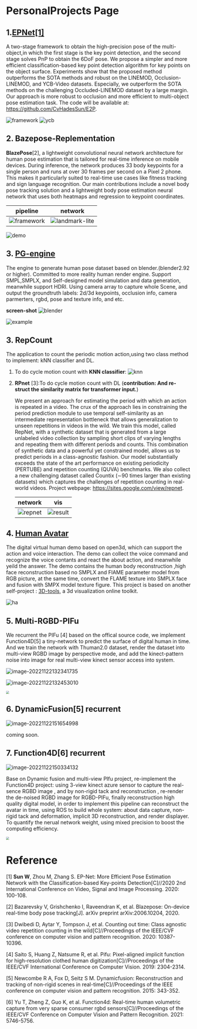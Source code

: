 <!--
 * @Date: 2022-09-20 10:30:51
 * @LastEditors: cvhadessun
 * @LastEditTime: 2022-09-20 18:40:53
 * @FilePath: /PersonalProjects/README.md
-->
# PersonalProjects Page

## 1.[EPNet[1]](https://github.com/CvHadesSun/E2P)

A two-stage framework to obtain the high-precision pose of the multi-object,in which the first stage is the key point detection, and the second stage solves PnP to obtain the 6DoF pose. We propose a simpler and more efficient classification-based key point detection algorithm for key points on the object surface. Experiments show that the proposed method outperforms the SOTA methods and robust on the LINEMOD, Occlusion-LINEMOD, and YCB-Video datasets. Especially, we outperform the SOTA methods on the challenging Occluded-LINEMOD dataset by a large margin. Our approach is more robust to occlusion and more efficient to multi-object pose estimation task. The code will be available at: https://github.com/CvHadesSun/E2P.

![framework](assets/E2P/framework.png)
![ycb](assets/E2P/ycb-2.gif)



## 2. Bazepose-Replementation

**BlazePose**[2], a lightweight convolutional neural network architecture for human pose estimation that is tailored for real-time inference on mobile devices. During inference, the network produces 33 body keypoints for a single person and runs at over 30 frames per second on a Pixel 2 phone. This makes it particularly suited to real-time use cases like fitness tracking and sign language recognition. Our main contributions include a novel body pose tracking solution and a lightweight body pose estimation neural network that uses both heatmaps and regression to keypoint coordinates.

|                     pipeline                     |                       network                        |
| :----------------------------------------------: | :--------------------------------------------------: |
| ![framework](assets/blazepose/tracking_demo.png) | ![landmark-lite](assets/blazepose/landmark_lite.png) |

![demo](assets/blazepose/exercise_pose.gif)

## 3. [PG-engine](https://github.com/CvHadesSun/PG-engine)
The engine to generate human pose dataset based on blender.(blender2.92 or higher).  Committed to  more reality human render engine. Support SMPL,SMPLX, and Self-designed model simulation and data generation, meanwhile support HDRI. Using camera array to capture whole Scene, and output the groundtruth labels: 2d/3d keypoints, occlusion info, camera parmerters, rgbd, pose and texture info, and etc.

**screen-shot**
![blender](assets/pg-engine/blender.png)

![example](assets/pg-engine/00.gif)

## 3. RepCount

The application to count the periodic motion action,using two class method to implement: kNN classifier and DL. 



1. To do cycle motion count with **KNN classifier**:
    ![knn](assets/repcount/test008_output.gif)

2. **RPnet** [3]:To do cycle motion count with DL (**contribution: And re-struct the  similarity** **matrix for transformer input.**)

   We present an approach for estimating the period with which an action is repeated in a video. The crux of the approach lies in constraining the period prediction module to use temporal self-similarity as an intermediate representation bottleneck that allows generalization to unseen repetitions in videos in the wild. We train this model, called RepNet, with a synthetic dataset that is generated from a large unlabeled video collection by sampling short clips of varying lengths and repeating them with different periods and counts. This combination of synthetic data and a powerful yet constrained model, allows us to predict periods in a class-agnostic fashion. Our model substantially exceeds the state of the art performance on existing periodicity (PERTUBE) and repetition counting (QUVA) benchmarks. We also collect a new challenging dataset called Countix (∼90 times larger than existing datasets) which captures the challenges of repetition counting in real-world videos. Project webpage: https://sites.google.com/view/repnet. 

   | network                                                |                  vis                  |
   | ------------------------------------------------------ | :-----------------------------------: |
   | ![repnet](assets/repcount/image-20220117191327821.png) | ![result](assets/repcount/output.gif) |


## 4. [Human Avatar](https://github.com/CvHadesSun/Human-avatar)

The digital virtual human demo based on open3d, which can support the action and voice interaction. The demo can collect the voice command and recognize the voice contants and react the about action, and meanwhile yeild the answer. The demo contains the human body reconstruction ,high face reconstruction based no SMPLX and FlAME parameter model from RGB picture, at the same time, convert the FLAME texture into SMPLX face and fusion with SMPX model texture figure. This project is based on another self-project : [3D-tools](https://github.com/CvHadesSun/3D-Tools/tree/main/vis), a 3d visualization online toolkit.

![ha](assets/human_avatar/2.gif)

## 5. Multi-RGBD-PIFu

We recurrent the PIFu [4]  based on the offical source code, we  implement Function4D[5] a tiny-network to predict the surface of digital human in time. And we train the network with Thuman2.0 dataset, render the dataset into multi-view RGBD image by perspective mode, and add the kinect-pattern noise into image for real multi-view kinect sensor access into system.

![image-20221122132341735](assets/pifu/image-20221122132341735.png)

![image-20221122132453010](assets/pifu/image-20221122132453010.png)

<img src="assets/pifu/test.gif" style="zoom:50%;" />

## 6. DynamicFusion[5] recurrent

![image-20221122151654998](assets/pifu/image-20221122151654998.png)

coming soon.

## 7. Function4D[6] recurrent

![image-20221122150334132](assets/pifu/image-20221122150334132.png)

Base on Dynamic fusion and multi-view PIfu project, re-implement the Function4D project: using 3-view kinect azure sensor to capture the real-sence RGBD image , and by non-rigid tack and reconstruction , re-render the de-noised RGBD image for RGBD-PIFu, finally reconstruction high quality digital model, in order to implement this pipeline can reconstruct the avatar in time, using ROS to build whole system: about data capture, non-rigid tack and deformation, implicit 3D reconstruction, and render displayer. To quantify the nerual network weight, using mixed precision to boost the computing efficiency.

<img src="assets/pifu/system_pifu.png" style="zoom:50%;" />


# Reference

[1]  **Sun W**, Zhou M, Zhang S. EP-Net: More Efficient Pose Estimation Network with the Classification-based Key-points Detection[C]//2020 2nd International Conference on Video, Signal and Image Processing. 2020: 100-108.

[2]  Bazarevsky V, Grishchenko I, Raveendran K, et al. Blazepose: On-device real-time body pose tracking[J]. arXiv preprint arXiv:2006.10204, 2020.

[3] Dwibedi D, Aytar Y, Tompson J, et al. Counting out time: Class agnostic video repetition counting in the wild[C]//Proceedings of the IEEE/CVF conference on computer vision and pattern recognition. 2020: 10387-10396.

[4] Saito S, Huang Z, Natsume R, et al. Pifu: Pixel-aligned implicit function for high-resolution clothed human digitization[C]//Proceedings of the IEEE/CVF International Conference on Computer Vision. 2019: 2304-2314.

[5] Newcombe R A, Fox D, Seitz S M. Dynamicfusion: Reconstruction and tracking of non-rigid scenes in real-time[C]//Proceedings of the IEEE conference on computer vision and pattern recognition. 2015: 343-352.

[6] Yu T, Zheng Z, Guo K, et al. Function4d: Real-time human volumetric capture from very sparse consumer rgbd sensors[C]//Proceedings of the IEEE/CVF Conference on Computer Vision and Pattern Recognition. 2021: 5746-5756.
